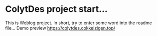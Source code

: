 # ColytDes project start...
This is Weblog project.
In short, try to enter some word into the readme file...
Demo preview https://colytdes.cokkeizigen.top/
